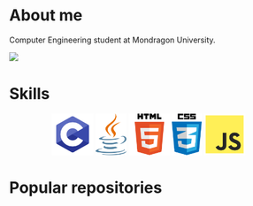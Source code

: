 # About me
  Computer Engineering student at Mondragon University.
  
  ![](https://komarev.com/ghpvc/?username=Izan24&color=f590df)

# Skills

<p align="center">
  <img src='https://raw.githubusercontent.com/Izan24/Izan24/main/skills/c-programming.png' height='75px'>
  <img src='https://raw.githubusercontent.com/Izan24/Izan24/main/skills/java-programming.png' height='75px'>
  <img src='https://raw.githubusercontent.com/Izan24/Izan24/main/skills/html-programming.png' height='75px'>
  <img src='https://raw.githubusercontent.com/Izan24/Izan24/main/skills/css-programming.png' height='75px'>
  <img src='https://raw.githubusercontent.com/Izan24/Izan24/main/skills/js-programming.png' height='75px'>
</p>

# Popular repositories
  

